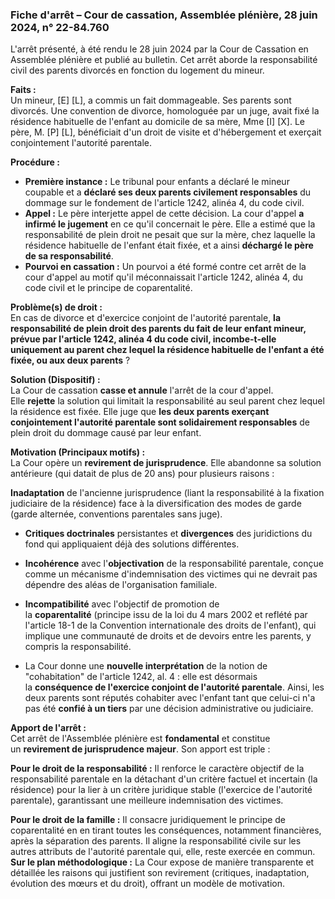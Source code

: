 

### **Fiche d'arrêt – Cour de cassation, Assemblée plénière, 28 juin 2024, n° 22-84.760**

L'arrêt présenté, à été rendu le 28 juin 2024 par la Cour de Cassation en Assemblée plénière et publié au bulletin. Cet arrêt aborde la responsabilité civil des parents divorcés en fonction du logement du mineur.

**Faits :**  
Un mineur, [E] [L], a commis un fait dommageable. Ses parents sont divorcés. Une convention de divorce, homologuée par un juge, avait fixé la résidence habituelle de l'enfant au domicile de sa mère, Mme [I] [X]. Le père, M. [P] [L], bénéficiait d'un droit de visite et d'hébergement et exerçait conjointement l'autorité parentale.

**Procédure :**
- **Première instance :** Le tribunal pour enfants a déclaré le mineur coupable et a **déclaré ses deux parents civilement responsables** du dommage sur le fondement de l'article 1242, alinéa 4, du code civil.
- **Appel :** Le père interjette appel de cette décision. La cour d'appel **a infirmé le jugement** en ce qu'il concernait le père. Elle a estimé que la responsabilité de plein droit ne pesait que sur la mère, chez laquelle la résidence habituelle de l'enfant était fixée, et a ainsi **déchargé le père de sa responsabilité**.
- **Pourvoi en cassation :** Un pourvoi a été formé contre cet arrêt de la cour d'appel au motif qu'il méconnaissait l'article 1242, alinéa 4, du code civil et le principe de coparentalité.

**Problème(s) de droit :**  
En cas de divorce et d'exercice conjoint de l'autorité parentale, **la responsabilité de plein droit des parents du fait de leur enfant mineur, prévue par l'article 1242, alinéa 4 du code civil, incombe-t-elle uniquement au parent chez lequel la résidence habituelle de l'enfant a été fixée, ou aux deux parents** ?

**Solution (Dispositif) :**  
La Cour de cassation **casse et annule** l'arrêt de la cour d'appel. Elle **rejette** la solution qui limitait la responsabilité au seul parent chez lequel la résidence est fixée. Elle juge que **les deux parents exerçant conjointement l'autorité parentale sont solidairement responsables** de plein droit du dommage causé par leur enfant.

**Motivation (Principaux motifs) :**  
La Cour opère un **revirement de jurisprudence**. Elle abandonne sa solution antérieure (qui datait de plus de 20 ans) pour plusieurs raisons :

 **Inadaptation** de l'ancienne jurisprudence (liant la responsabilité à la fixation judiciaire de la résidence) face à la diversification des modes de garde (garde alternée, conventions parentales sans juge).
- **Critiques doctrinales** persistantes et **divergences** des juridictions du fond qui appliquaient déjà des solutions différentes.

- **Incohérence** avec l'**objectivation** de la responsabilité parentale, conçue comme un mécanisme d'indemnisation des victimes qui ne devrait pas dépendre des aléas de l'organisation familiale.

- **Incompatibilité** avec l'objectif de promotion de la **coparentalité** (principe issu de la loi du 4 mars 2002 et reflété par l'article 18-1 de la Convention internationale des droits de l'enfant), qui implique une communauté de droits et de devoirs entre les parents, y compris la responsabilité.

- La Cour donne une **nouvelle interprétation** de la notion de "cohabitation" de l'article 1242, al. 4 : elle est désormais la **conséquence de l'exercice conjoint de l'autorité parentale**. Ainsi, les deux parents sont réputés cohabiter avec l'enfant tant que celui-ci n'a pas été **confié à un tiers** par une décision administrative ou judiciaire.


**Apport de l'arrêt :**  
Cet arrêt de l'Assemblée plénière est **fondamental** et constitue un **revirement de jurisprudence majeur**. Son apport est triple :

 **Pour le droit de la responsabilité :** Il renforce le caractère objectif de la responsabilité parentale en la détachant d'un critère factuel et incertain (la résidence) pour la lier à un critère juridique stable (l'exercice de l'autorité parentale), garantissant une meilleure indemnisation des victimes.

**Pour le droit de la famille :** Il consacre juridiquement le principe de coparentalité en en tirant toutes les conséquences, notamment financières, après la séparation des parents. Il aligne la responsabilité civile sur les autres attributs de l'autorité parentale qui, elle, reste exercée en commun.
**Sur le plan méthodologique :** La Cour expose de manière transparente et détaillée les raisons qui justifient son revirement (critiques, inadaptation, évolution des mœurs et du droit), offrant un modèle de motivation.